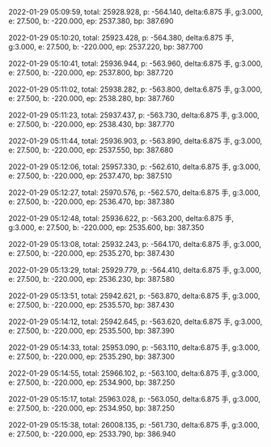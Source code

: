2022-01-29 05:09:59, total: 25928.928, p: -564.140, delta:6.875 手, g:3.000, e: 27.500, b: -220.000, ep: 2537.380, bp: 387.690

2022-01-29 05:10:20, total: 25923.428, p: -564.380, delta:6.875 手, g:3.000, e: 27.500, b: -220.000, ep: 2537.220, bp: 387.700

2022-01-29 05:10:41, total: 25936.944, p: -563.960, delta:6.875 手, g:3.000, e: 27.500, b: -220.000, ep: 2537.800, bp: 387.720

2022-01-29 05:11:02, total: 25938.282, p: -563.800, delta:6.875 手, g:3.000, e: 27.500, b: -220.000, ep: 2538.280, bp: 387.760

2022-01-29 05:11:23, total: 25937.437, p: -563.730, delta:6.875 手, g:3.000, e: 27.500, b: -220.000, ep: 2538.430, bp: 387.770

2022-01-29 05:11:44, total: 25936.903, p: -563.890, delta:6.875 手, g:3.000, e: 27.500, b: -220.000, ep: 2537.550, bp: 387.680

2022-01-29 05:12:06, total: 25957.330, p: -562.610, delta:6.875 手, g:3.000, e: 27.500, b: -220.000, ep: 2537.470, bp: 387.510

2022-01-29 05:12:27, total: 25970.576, p: -562.570, delta:6.875 手, g:3.000, e: 27.500, b: -220.000, ep: 2536.470, bp: 387.380

2022-01-29 05:12:48, total: 25936.622, p: -563.200, delta:6.875 手, g:3.000, e: 27.500, b: -220.000, ep: 2535.600, bp: 387.350

2022-01-29 05:13:08, total: 25932.243, p: -564.170, delta:6.875 手, g:3.000, e: 27.500, b: -220.000, ep: 2535.270, bp: 387.430

2022-01-29 05:13:29, total: 25929.779, p: -564.410, delta:6.875 手, g:3.000, e: 27.500, b: -220.000, ep: 2536.230, bp: 387.580

2022-01-29 05:13:51, total: 25942.621, p: -563.870, delta:6.875 手, g:3.000, e: 27.500, b: -220.000, ep: 2535.570, bp: 387.430

2022-01-29 05:14:12, total: 25942.645, p: -563.620, delta:6.875 手, g:3.000, e: 27.500, b: -220.000, ep: 2535.500, bp: 387.390

2022-01-29 05:14:33, total: 25953.090, p: -563.110, delta:6.875 手, g:3.000, e: 27.500, b: -220.000, ep: 2535.290, bp: 387.300

2022-01-29 05:14:55, total: 25966.102, p: -563.100, delta:6.875 手, g:3.000, e: 27.500, b: -220.000, ep: 2534.900, bp: 387.250

2022-01-29 05:15:17, total: 25963.028, p: -563.050, delta:6.875 手, g:3.000, e: 27.500, b: -220.000, ep: 2534.950, bp: 387.250

2022-01-29 05:15:38, total: 26008.135, p: -561.730, delta:6.875 手, g:3.000, e: 27.500, b: -220.000, ep: 2533.790, bp: 386.940